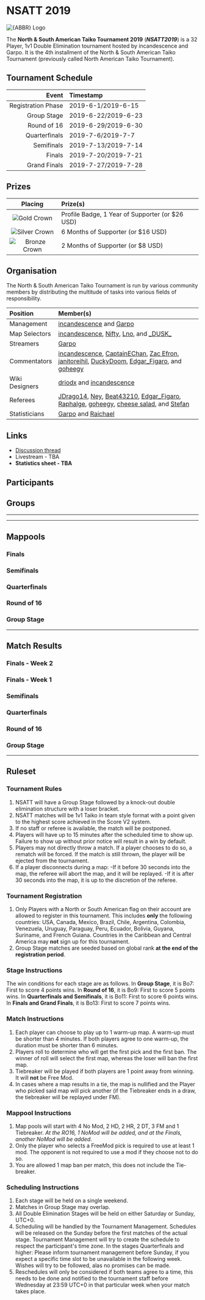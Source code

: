 # NSATT 2019

![{ABBR} Logo](https://i.ppy.sh/18cf55c49646544c72a9ff12edde58a90086c89c/68747470733a2f2f692e696d6775722e636f6d2f78383536306d542e706e67)

The **North & South American Taiko Tournament 2019** (***NSATT2019***) is a 32 Player, 1v1 Double Elimination tournament hosted by incandescence and Garpo. It is the 4th installment of the North & South American Taiko Tournament (previously called North American Taiko Tournament).

## Tournament Schedule

| Event | Timestamp |
| --: | :-- |
| Registration Phase | 2019-6-1/2019-6-15 |
| Group Stage | 2019-6-22/2019-6-23 |
| Round of 16 | 2019-6-29/2019-6-30 |
| Quarterfinals | 2019-7-6/2019-7-7 |
| Semifinals | 2019-7-13/2019-7-14 |
| Finals | 2019-7-20/2019-7-21 |
| Grand Finals | 2019-7-27/2019-7-28 |

## Prizes

| Placing | Prize(s) |
| :-: | :-- |
| ![Gold Crown](/wiki/shared/GCrown.png "1st place") | Profile Badge, 1 Year of Supporter (or $26 USD) |
| ![Silver Crown](/wiki/shared/SCrown.png "2nd place") | 6 Months of Supporter (or $16 USD) |
| ![Bronze Crown](/wiki/shared/BCrown.png "3rd place") | 2 Months of Supporter (or $8 USD) |

## Organisation

The North & South American Taiko Tournament is run by various community members by distributing the multitude of tasks into various fields of responsibility.

| Position | Member(s) |
| :-- | :-- |
| Management | [incandescence](https://osu.ppy.sh/users/incandescence) and [Garpo](https://osu.ppy.sh/users/Garpo) |
| Map Selectors | [incandescence](https://osu.ppy.sh/users/incandescence), [Nifty](https://osu.ppy.sh/users/Nifty), [Lno](https://osu.ppy.sh/users/Lno), and [\_DUSK\_](https://osu.ppy.sh/users/_DUSK_) |
| Streamers | [Garpo](https://osu.ppy.sh/users/Garpo) |
| Commentators | [incandescence](https://osu.ppy.sh/users/incandescence), [CaptainEChan](https://osu.ppy.sh/users/CaptainEChan), [Zac Efron](https://osu.ppy.sh/users/Zac%20Efron), [janitoreihil](https://osu.ppy.sh/users/janitoreihil), [DuckyDoom](https://osu.ppy.sh/users/DuckyDoom), [Edgar_Figaro](https://osu.ppy.sh/users/Edgar_Figaro), and [goheegy](https://osu.ppy.sh/users/goheegy) |
| Wiki Designers | [driodx](https://osu.ppy.sh/users/driodx) and [incandescence](https://osu.ppy.sh/users/incandescence) |
| Referees | [JDrago14](https://osu.ppy.sh/users/JDrago14), [Ney](https://osu.ppy.sh/users/Ney), [Beat43210](https://osu.ppy.sh/users/Beat43210), [Edgar_Figaro](https://osu.ppy.sh/users/Edgar_Figaro), [Raphalge](https://osu.ppy.sh/users/Raphalge), [goheegy](https://osu.ppy.sh/users/goheegy), [cheese salad](https://osu.ppy.sh/users/cheese%20salad), and [Stefan](https://osu.ppy.sh/users/Stefan) |
| Statisticians | [Garpo](https://osu.ppy.sh/users/Garpo) and [Raichael](https://osu.ppy.sh/users/Raichael) |

## Links

- [Discussion thread](https://osu.ppy.sh/community/forums/topics/907995)
- Livestream - TBA
- **Statistics sheet - TBA**

## Participants

## Groups
---------------------------

---------------------------

## Mappools

### Finals
### Semifinals
### Quarterfinals
### Round of 16
### Group Stage

--------------------------------

## Match Results

### Finals - Week 2
### Finals - Week 1
### Semifinals
### Quarterfinals
### Round of 16
### Group Stage

---------------------------------

## Ruleset
### Tournament Rules
1. NSATT will have a Group Stage followed by a knock-out double elimination structure with a loser bracket.
2. NSATT matches will be 1v1 Taiko in team style format with a point given to the highest score achieved in the Score V2 system.
3. If no staff or referee is available, the match will be postponed.
4. Players will have up to 15 minutes after the scheduled time to show up. Failure to show up without prior notice will result in a win by default. 
5. Players may not directly throw a match. If a player chooses to do so, a rematch will be forced. If the match is still thrown, the player will be ejected from the tournament. 
6. If a player disconnects during a map: 
-If it before 30 seconds into the map, the referee will abort the map, and it will be replayed. 
-If it is after 30 seconds into the map, it is up to the discretion of the referee. 
### Tournament Registration
1. Only Players with a North or South American flag on their account are allowed to register in this tournament. This includes **only** the following countries: USA, Canada, Mexico, Brazil, Chile, Argentina, Colombia, Venezuela, Uruguay, Paraguay, Peru, Ecuador, Bolivia, Guyana, Suriname, and French Guiana. Countries in the Caribbean and Central America may **not** sign up for this tournament.
2. Group Stage matches are seeded based on global rank **at the end of the registration period**. 
### Stage Instructions
   The win conditions for each stage are as follows. 
In **Group Stage**, it is Bo7: First to score 4 points wins. 
In **Round of 16**, it is Bo9: First to score 5 points wins. 
In **Quarterfinals and Semifinals**, it is Bo11: First to score 6 points wins. 
In **Finals and Grand Finals**, it is Bo13: First to score 7 points wins. 
### Match Instructions
1. Each player can choose to play up to 1 warm-up map. A warm-up must be shorter than 4 minutes. If both players agree to one warm-up, the duration must be shorter than 6 minutes. 
2. Players roll to determine who will get the first pick and the first ban. The winner of roll will select the first map, whereas the loser will ban the first map. 
3. Tiebreaker will be played if both players are 1 point away from winning. It will **not** be Free Mod.
4. In cases where a map results in a tie, the map is nullified and the Player who picked said map will pick another (if the Tiebreaker ends in a draw, the tiebreaker will be replayed under FM).
### Mappool Instructions
1. Map pools will start with 4 No Mod, 2 HD, 2 HR, 2 DT, 3 FM and 1 Tiebreaker. _At the RO16, 1 NoMod will be added, and at the Finals, another NoMod will be added_. 
2. Only the player who selects a FreeMod pick is required to use at least 1 mod. The opponent is not required to use a mod if they choose not to do so. 
3. You are allowed 1 map ban per match, this does not include the Tie-breaker. 
### Scheduling Instructions
1. Each stage will be held on a single weekend.
2. Matches in Group Stage may overlap.
3. All Double Elimination Stages will be held on either Saturday or Sunday, UTC+0.
4. Scheduling will be handled by the Tournament Management. Schedules will be released on the Sunday before the first matches of the actual stage. Tournament Management will try to create the schedule to respect the participant's time zone.
     In the stages Quarterfinals and higher: Please inform tournament management before Sunday, if you expect a specific time slot to be      unavailable in the following week. Wishes will try to be followed, alas no promises can be made.
5. Reschedules will only be considered if both teams agree to a time, this needs to be done and notified to the tournament staff before Wednesday at 23:59 UTC+0 in that particular week when your match takes place.
